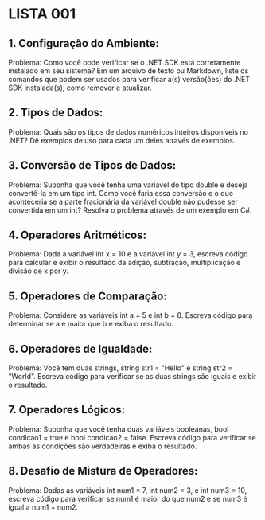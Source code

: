 # LISTA 001

## 1. Configuração do Ambiente:
Problema: Como você pode verificar se o .NET SDK está corretamente instalado em 
seu sistema? Em um arquivo de texto ou Markdown, liste os comandos que podem 
ser usados para verificar a(s) versão(ões) do .NET SDK instalada(s), como remover e 
atualizar.
## 2. Tipos de Dados:
Problema: Quais são os tipos de dados numéricos inteiros disponíveis no .NET? Dê 
exemplos de uso para cada um deles através de exemplos.
## 3. Conversão de Tipos de Dados:
Problema: Suponha que você tenha uma variável do tipo double e deseja convertê-la 
em um tipo int. Como você faria essa conversão e o que aconteceria se a parte 
fracionária da variável double não pudesse ser convertida em um int? Resolva o 
problema através de um exemplo em C#.
## 4. Operadores Aritméticos:
Problema: Dada a variável int x = 10 e a variável int y = 3, escreva código para calcular 
e exibir o resultado da adição, subtração, multiplicação e divisão de x por y.
## 5. Operadores de Comparação:
Problema: Considere as variáveis int a = 5 e int b = 8. Escreva código para determinar 
se a é maior que b e exiba o resultado.
## 6. Operadores de Igualdade:
Problema: Você tem duas strings, string str1 = "Hello" e string str2 = "World". Escreva 
código para verificar se as duas strings são iguais e exibir o resultado.
## 7. Operadores Lógicos:
Problema: Suponha que você tenha duas variáveis booleanas, bool condicao1 = true 
e bool condicao2 = false. Escreva código para verificar se ambas as condições são 
verdadeiras e exiba o resultado.
## 8. Desafio de Mistura de Operadores:
Problema: Dadas as variáveis int num1 = 7, int num2 = 3, e int num3 = 10, escreva 
código para verificar se num1 é maior do que num2 e se num3 é igual a num1 + num2.